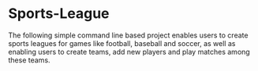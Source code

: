# Sports-League
The following simple command line based project enables users to create sports leagues for games like football, baseball and soccer, as well as enabling users to create teams, add new players and play matches among these teams.
